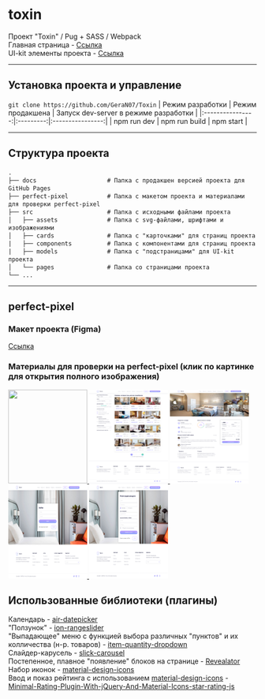 # toxin
Проект "Toxin" / Pug + SASS / Webpack<br>
Главная страница - <a href="https://geran07.github.io/toxin/landing-page">Ссылка</a><br>
UI-kit элементы проекта - <a href="https://geran07.github.io/toxin/ui-kit">Ссылка</a>
____
## Установка проекта и управление
`git clone https://github.com/GeraN07/Toxin`
| Режим разработки | Режим продакшена | Запуск dev-server в режиме разработки |
|:----------------:|:---------:|:----------------:|
| npm run dev | npm run build | npm start |
____
## Структура проекта
    .
    ├── docs                    # Папка с продакшен версией проекта для GitHub Pages 
    ├── perfect-pixel           # Папка с макетом проекта и материалами для проверки perfect-pixel
    ├── src                     # Папка с исходными файлами проекта
    │   ├── assets              # Папка с svg-файлами, шрифтами и изображениями
    │   ├── cards               # Папка с "карточками" для страниц проекта
    |   ├── components          # Папка с компонентами для страниц проекта
    |   ├── models              # Папка с "подстраницами" для UI-kit проекта
    │   └── pages               # Папка со страницами проекта
    └── ...
____
## perfect-pixel
### Макет проекта (Figma)
<a href="https://github.com/GeraN07/toxin/blob/pug-old/perfect-pixel/toxin.fig">Ссылка</a>

### Материалы для проверки на perfect-pixel (клик по картинке для открытия полного изображения)
<a href="https://github.com/GeraN07/toxin/blob/pug-old/perfect-pixel/Landing page.jpg">
    <img src="https://github.com/GeraN07/toxin/pug-old/master/perfect-pixel/Landing page.jpg" height="190" width="160" >
</a>
<a href="https://github.com/GeraN07/toxin/blob/pug-old/perfect-pixel/Filter.png">
    <img src="https://github.com/GeraN07/toxin/blob/pug-old/perfect-pixel/Filter.png" height="190" width="160" >
</a>
<a href="https://github.com/GeraN07/toxin/blob/pug-old/perfect-pixel/Room details.png">
    <img src="https://github.com/GeraN07/toxin/blob/pug-old/perfect-pixel/Room details.png" height="190" width="160" >
</a>
<a href="https://github.com/GeraN07/toxin/blob/pug-old/perfect-pixel/Sign in.png">
    <img src="https://github.com/GeraN07/toxin/blob/pug-old/perfect-pixel/Sign in.png" height="190" width="160" >
</a>
<a href="https://github.com/GeraN07/toxin/blob/pug-old/perfect-pixel/Registration.png">
    <img src="https://github.com/GeraN07/toxin/blob/pug-old/perfect-pixel/Registration.png" height="190" width="160">
</a>

## Использованные библиотеки (плагины)
Календарь - <a href="https://github.com/t1m0n/air-datepicker">air-datepicker</a><br>
"Ползунок" - <a href="https://github.com/IonDen/ion.rangeSlider">ion-rangeslider</a><br>
"Выпадающее" меню с функцией выбора различных "пунктов" и их колличества (н-р. товаров) - <a href="https://github.com/reservamos/item-quantity-dropdown">item-quantity-dropdown</a><br>
Слайдер-карусель - <a href="https://github.com/kenwheeler/slick">slick-carousel</a><br>
Постепенное, плавное "появление" блоков на странице - <a href="https://github.com/QODIO/revealator">Revealator</a><br>
Набор иконок - <a href="https://github.com/google/material-design-icons">material-design-icons</a><br>
Ввод и показ рейтинга с использованием <a href="https://github.com/google/material-design-icons">material-design-icons</a> - <a href="https://www.jqueryscript.net/other/Minimal-Rating-Plugin-With-jQuery-And-Material-Icons-star-rating-js.html">Minimal-Rating-Plugin-With-jQuery-And-Material-Icons-star-rating-js</a>
